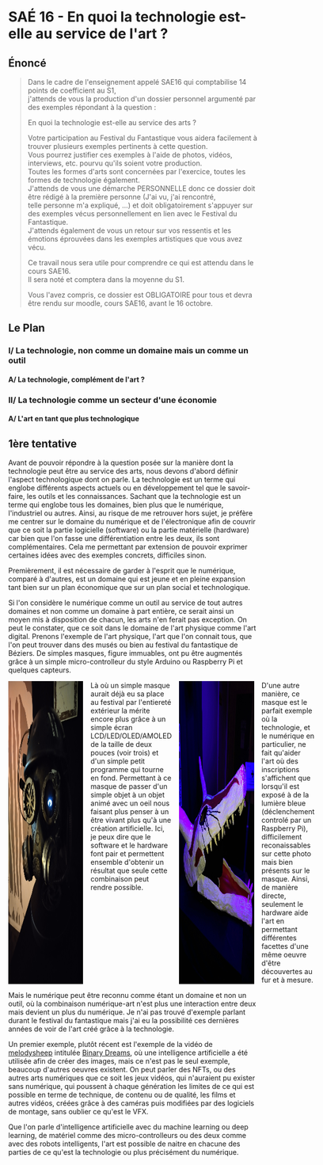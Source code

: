 # SAÉ 16 - En quoi la technologie est-elle au service de l'art ?

## Énoncé

> Dans le cadre de l'enseignement appelé SAE16 qui comptabilise 14 points de coefficient au S1,\
> j'attends de vous la production d'un dossier personnel argumenté par des exemples répondant à la question :
>
> En quoi la technologie est-elle au service des arts ?
>
> Votre participation au Festival du Fantastique vous aidera facilement à trouver plusieurs exemples pertinents à cette question.\
> Vous pourrez justifier ces exemples à l'aide de photos, vidéos, interviews, etc. pourvu qu'ils soient votre production.\
> Toutes les formes d'arts sont concernées par l'exercice, toutes les formes de technologie également.\
> J'attends de vous une démarche PERSONNELLE donc ce dossier doit être rédigé à la première personne (J'ai vu, j'ai rencontré,\
> telle personne m'a expliqué, ...) et doit obligatoirement s'appuyer sur des exemples vécus personnellement en lien avec le Festival du Fantastique.\
> J'attends également de vous un retour sur vos ressentis et les émotions éprouvées dans les exemples artistiques que vous avez vécu.
>
> Ce travail nous sera utile pour comprendre ce qui est attendu dans le cours SAE16.\
> Il sera noté et comptera dans la moyenne du S1.
>
> Vous l'avez compris, ce dossier est OBLIGATOIRE pour tous et devra être rendu sur moodle, cours SAE16, avant le 16 octobre.

## Le Plan

### I/ La technologie, non comme un domaine mais un comme un outil

#### A/ La technologie, complément de l'art ?

### II/ La technologie comme un secteur d'une économie

#### A/ L'art en tant que plus technologique

## 1ère tentative

Avant de pouvoir répondre à la question posée sur la manière dont la technologie peut être au service des arts, nous devons d'abord définir l'aspect technologique dont on parle.
La technologie est un terme qui englobe différents aspects actuels ou en développement tel que le savoir-faire, les outils et les connaissances.
Sachant que la technologie est un terme qui englobe tous les domaines, bien plus que le numérique, l'industriel ou autres.
Ainsi, au risque de me retrouver hors sujet, je préfère me centrer sur le domaine du numérique et de l'électronique afin de couvrir que ce soit la partie logicielle (software) ou la partie matérielle (hardware) car bien que l'on fasse une différentiation entre les deux, ils sont complémentaires.
Cela me permettant par extension de pouvoir exprimer certaines idées avec des exemples concrets, difficiles sinon.

Premièrement, il est nécessaire de garder à l'esprit que le numérique, comparé à d'autres, est un domaine qui est jeune et en pleine expansion tant bien sur un plan
économique que sur un plan social et technologique.

Si l'on considère le numérique comme un outil au service de tout autres domaines et non comme un domaine à part entière, ce serait ainsi un moyen mis à disposition
de chacun, les arts n'en ferait pas exception. On peut le constater, que ce soit dans le domaine de l'art physique comme l'art digital.
Prenons l'exemple de l'art physique, l'art que l'on connait tous, que l'on peut trouver dans des musés ou bien au festival du fantastique de Béziers.
De simples masques, figure immuables, ont pu être augmentés grâce à un simple micro-controlleur du style Arduino ou Raspberry Pi et quelques capteurs.

<div
style="display: flex; justify-content: space-between; column-gap: 10%; width: 30%; height: 30%; min-width: 20%">
    <img src="./src/mask/IMG_20221008_170948.jpg">
    <div>
        Là où un simple masque aurait déjà eu sa place au festival par l'entiereté extérieur la mérite encore plus grâce à un simple écran LCD/LED/OLED/AMOLED de la taille
de deux pouces (voir trois) et d'un simple petit programme qui tourne en fond. Permettant à ce masque de passer d'un simple objet à un objet animé avec un oeil nous faisant plus penser à un être vivant plus qu'à une création artificielle.
Ici, je peux dire que le software et le hardware font pair et permettent ensemble d'obtenir un résultat que seule cette combinaison peut rendre possible.
    </div>
    <img src="./src/mask/IMG_20221008_171330.jpg">
    <div>
        D'une autre manière, ce masque est le parfait exemple où la technologie, et le numérique en particulier, ne fait qu'aider l'art où des inscriptions s'affichent
        que lorsqu'il est exposé à de la lumière bleue (déclenchement controlé par un Raspberry Pi), difficilement reconaissables sur cette photo mais bien présents sur le masque. Ainsi, de manière directe, seulement le hardware aide l'art en permettant différentes facettes d'une même oeuvre d'être découvertes au fur et à mesure.
    </div>
</div>

Mais le numérique peut être reconnu comme étant un domaine et non un outil, où la combinaison numérique-art n'est plus une interaction entre deux mais devient un plus du numérique.
Je n'ai pas trouvé d'exemple parlant durant le festival du fantastique mais j'ai eu la possibilité ces dernières années de voir de l'art créé grâce à la technologie.

Un premier exemple, plutôt récent est l'exemple de la vidéo de [melodysheep](https://www.melodysheep.com/) intitulée [Binary Dreams](https://www.youtube.com/watch?v=ViGcwiW7rfY), où une intelligence artificielle a été utilisée afin de créer des images, mais ce n'est pas le seul exemple, beaucoup d'autres oeuvres existent.
On peut parler des NFTs, ou des autres arts numériques que ce soit les jeux vidéos, qui n'auraient pu exister sans numérique, qui poussent à chaque génération les limites de ce qui est possible en terme de technique, de contenu ou de qualité, les films et autres vidéos, créées grâce à des caméras puis modifiées par des logiciels de montage, sans oublier ce qu'est le VFX.

Que l'on parle d'intelligence artificielle avec du machine learning ou deep learning, de matériel comme des micro-controlleurs ou des deux comme avec des robots intelligents,
l'art est possible de naitre en chacune des parties de ce qu'est la technologie ou plus précisément du numérique.
